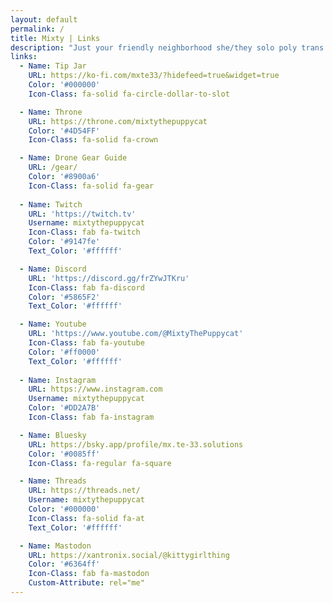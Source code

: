 ```yaml
---
layout: default
permalink: /
title: Mixty | Links
description: "Just your friendly neighborhood she/they solo poly trans femme ⬡-Drone #8377 gamer puppycat girl switch who loves run on sentences"
links:
  - Name: Tip Jar
    URL: https://ko-fi.com/mxte33/?hidefeed=true&widget=true
    Color: '#000000'
    Icon-Class: fa-solid fa-circle-dollar-to-slot

  - Name: Throne
    URL: https://throne.com/mixtythepuppycat
    Color: '#4D54FF'
    Icon-Class: fa-solid fa-crown

  - Name: Drone Gear Guide
    URL: /gear/
    Color: '#8900a6'
    Icon-Class: fa-solid fa-gear
    
  - Name: Twitch
    URL: 'https://twitch.tv'
    Username: mixtythepuppycat
    Icon-Class: fab fa-twitch
    Color: '#9147fe'
    Text_Color: '#ffffff'

  - Name: Discord
    URL: 'https://discord.gg/frZYwJTKru'
    Icon-Class: fab fa-discord
    Color: '#5865F2'
    Text_Color: '#ffffff'

  - Name: Youtube
    URL: 'https://www.youtube.com/@MixtyThePuppycat'
    Icon-Class: fab fa-youtube
    Color: '#ff0000'
    Text_Color: '#ffffff'
    
  - Name: Instagram
    URL: https://www.instagram.com
    Username: mixtythepuppycat
    Color: '#DD2A7B'
    Icon-Class: fab fa-instagram

  - Name: Bluesky
    URL: https://bsky.app/profile/mx.te-33.solutions
    Color: '#0085ff'
    Icon-Class: fa-regular fa-square

  - Name: Threads
    URL: https://threads.net/
    Username: mixtythepuppycat
    Color: '#000000'
    Icon-Class: fa-solid fa-at
    Text_Color: '#ffffff'

  - Name: Mastodon
    URL: https://xantronix.social/@kittygirlthing
    Color: '#6364ff'
    Icon-Class: fab fa-mastodon
    Custom-Attribute: rel="me"
---
```

